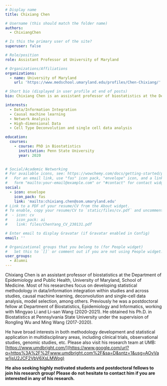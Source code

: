 ```yaml
---
# Display name
title: Chixiang Chen

# Username (this should match the folder name)
authors:
  - ChixiangChen

# Is this the primary user of the site?
superuser: false

# Role/position
role: Assistant Professor at University of Maryland

# Organizations/Affiliations
organizations:
  - name: University of Maryland
    url: 'https://www.medschool.umaryland.edu/profiles/Chen-Chixiang/'

# Short bio (displayed in user profile at end of posts)
bio: Chixiang Chen is an assistant professor of biostatistics at the Department of Epidemiology and Public Health, University of Maryland, School of Medicine. Most of his researches focus on developing statistical methodology in data/information integration within studies and across studies, causal machine learning, deconvolution and single-cell data analysis, model selection, among others. Previously he was a postdoctoral fellow at Department of Biostatistics, Epidemiology and Informatics, working with Mingyao Li and Li-san Wang (2020-2021). he obtained his Ph.D. in Biostatistics at Pennsylvania State University under the supervision of Rongling Wu and Ming Wang (2017-2020). 

interests:
  - Data/Information Integration
  - Causal machine learning
  - Network Analysis
  - High-dimensional Data
  - Cell Type Deconvolution and single cell data analysis

education:
  courses:
    - course: PhD in Biostatistics
      institution: Penn State University
      year: 2020
    

# Social/Academic Networking
# For available icons, see: https://wowchemy.com/docs/getting-started/page-builder/#icons
#   For an email link, use "fas" icon pack, "envelope" icon, and a link in the
#   form "mailto:your-email@example.com" or "#contact" for contact widget.
social:
  - icon: envelope
    icon_pack: fas
    link: 'mailto:chixiang.chen@som.umaryland.edu'
# Link to a PDF of your resume/CV from the About widget.
# To enable, copy your resume/CV to `static/files/cv.pdf` and uncomment the lines below.
#  - icon: cv
#    icon_pack: ai
#    link: files/ChenYang_CV_230131.pdf

# Enter email to display Gravatar (if Gravatar enabled in Config)
email: ''

# Organizational groups that you belong to (for People widget)
#   Set this to `[]` or comment out if you are not using People widget.
user_groups:
  - Alumni
---
```


Chixiang Chen is an assistant professor of biostatistics at the Department of Epidemiology and Public Health, University of Maryland, School of Medicine. Most of his researches focus on developing statistical methodology in data/information integration within studies and across studies, causal machine learning, deconvolution and single-cell data analysis, model selection, among others. Previously he was a postdoctoral fellow at Department of Biostatistics, Epidemiology and Informatics, working with Mingyao Li and Li-san Wang (2020-2021). He obtained his Ph.D. in Biostatistics at Pennsylvania State University under the supervision of Rongling Wu and Ming Wang (2017-2020). 

He have broad interests in both methodology development and statistical application in multidisciplinary areas, including clinical trials, observational studies, genomic studies, etc. Please also visit his research team at UMB: [https://www.umdbright.com/](https://www.google.com/url?q=https%3A%2F%2Fwww.umdbright.com%2F&sa=D&sntz=1&usg=AOvVaw1jsU2JCF2VbV6XsLMWog)

**He also seeking highly motivated students and postdoctoral fellows to join his research group! Please do not hesitate to contact him if you are interested in any of his research.**